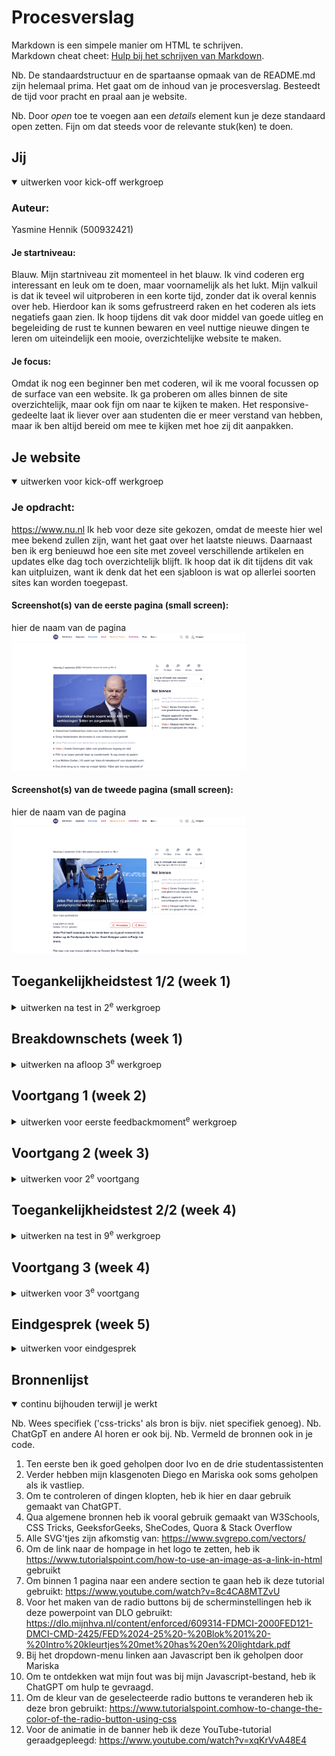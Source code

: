 # Procesverslag
Markdown is een simpele manier om HTML te schrijven.  
Markdown cheat cheet: [Hulp bij het schrijven van Markdown](https://github.com/adam-p/markdown-here/wiki/Markdown-Cheatsheet).

Nb. De standaardstructuur en de spartaanse opmaak van de README.md zijn helemaal prima. Het gaat om de inhoud van je procesverslag. Besteedt de tijd voor pracht en praal aan je website.

Nb. Door *open* toe te voegen aan een *details* element kun je deze standaard open zetten. Fijn om dat steeds voor de relevante stuk(ken) te doen.





## Jij

<details open>
  <summary>uitwerken voor kick-off werkgroep</summary>

  ### Auteur:
  Yasmine Hennik (500932421)

  #### Je startniveau:
  Blauw. Mijn startniveau zit momenteel in het blauw. Ik vind coderen erg interessant en leuk om te doen, maar voornamelijk als het lukt. Mijn valkuil is dat ik teveel wil uitproberen in een korte tijd, zonder dat ik overal kennis over heb. Hierdoor kan ik soms gefrustreerd raken en het coderen als iets negatiefs gaan zien. Ik hoop tijdens dit vak door middel van goede uitleg en begeleiding de rust te kunnen bewaren en veel nuttige nieuwe dingen te leren om uiteindelijk een mooie, overzichtelijke website te maken.

  #### Je focus:
  Omdat ik nog een beginner ben met coderen, wil ik me vooral focussen op de surface van een website. Ik ga proberen om alles binnen de site overzichtelijk, maar ook fijn om naar te kijken te maken. Het responsive-gedeelte laat ik liever over aan studenten die er meer verstand van hebben, maar ik ben altijd bereid om mee te kijken met hoe zij dit aanpakken.
 
</details>





## Je website

<details open>
  <summary>uitwerken voor kick-off werkgroep</summary>

  ### Je opdracht:
  https://www.nu.nl
  Ik heb voor deze site gekozen, omdat de meeste hier wel mee bekend zullen zijn, want het gaat over het laatste nieuws. Daarnaast ben ik erg benieuwd hoe een site met zoveel verschillende artikelen en updates elke dag toch overzichtelijk blijft. Ik hoop dat ik dit tijdens dit vak kan uitpluizen, want ik denk dat het een sjabloon is wat op allerlei soorten sites kan worden toegepast. 

  #### Screenshot(s) van de eerste pagina (small screen): 
  hier de naam van de pagina  
  <img src="/readme-images/scherm1.png" width="375px" alt="De homescreen van Nu.nl.">

  #### Screenshot(s) van de tweede pagina (small screen):
  hier de naam van de pagina  
  <img src="/readme-images/scherm2.png" width="375px" alt="Het format waarin bijna elk artikel op Nu.nl wordt vormgegeven.">
 
</details>



## Toegankelijkheidstest 1/2 (week 1)

<details>
  <summary>uitwerken na test in 2<sup>e</sup> werkgroep</summary>

  Tijdens de tweede werkgroep van Frontend Development zijn we ons gaan focussen op de toegankelijkheid van de door ons gekozen site en hoe we dit beter kunnen doen bij onze namaak-versie. Er kunnen namelijk speciale hulpmiddelen worden verwerkt in een site, bijvoorbeeld voor slechtziende mensen of gebruikers met een motorische beperking. In de les hebben we dit zelf kunnen ervaren. We konden eerst verschillende brillen met een beperkt zicht passen en daarmee vervolgens dingen uitvoeren op onze laptop. Verder konden we ervaren hoe het is om met minder vingers te typen en ten slotte konden we door middel van elektroden op onze armen spierspasmes simuleren. Dit was voor ons best grappig om even mee te maken, maar voor gebruikers met deze beperkingen is het belangrijk om hier rekening mee te houden.

  Een van de hulpmiddelen die we sowieso in onze site moeten verwerken is een screenreader. Dit is een programma dat alle knoppen, links en geschreven tekst voorleest. Deze had ik gelukkig al standaard op mijn laptop staan, waardoor ik snel kon beginnen aan de eerste test. Tijdens deze test moesten we onze gekozen site laten voorlezen door de screenreader en om vervolgens te controleren of dit overal wel goed ging. In het begin was de screenreader best overweldigend voor mij en wist ik niet precies hoe je een specifiek stuk tekst moest laten voorlezen. Maar daar kwam ik later achter: je kunt gewoon een stuk van de pagina selecteren met je cursor en dat wordt dan als enige voorgelezen. Als je niets selecteerd, werd Nu.nl bij mijvan boven naar beneden helemaal voorgelezen. Ik kan me voorstellen dat er gebruikers zijn die dit niet prettig vinden. Verder viel het me op dat er maar weinig alt-tags ware, zowel bij foto's als afbeeldingen van icoontjes. Als een blinde of slechtziende gebruiker zou je dus nooit kunnen weten wat er op de foto's te zien is of waar de icoontjes voor staan. Dit vond ik best schokkend, aangezien wij al vanaf les 1 bij internetstandaarden hebben geleerd dat dit belangrijk is. Uiteindelijk werkt de screenreader bij Nu.nl grotendeels goed, alleen moet je wel precies weten wat je doet. En daarnaast zijn de twee gebreken die ik net heb genoemd zo groot dat ik de site persoonlijk niet toegankelijk genoeg vind. Ik hoop dit dus uiteindelijk te kunnen verbeteren met mijn namaak-versie.

  ### Bevindingen

  De officiele checklist van The A11Y Project toegepast op NU.nl:

  - Use plain language and avoid figures of speech, idioms, and complicated metaphors: Ja

  - Make sure that button, a, and label element content is unique and descriptive: Nee
   
  - Use left-aligned text for left-to-right (LTR) languages, and right-aligned text for right-to-left (RTL) languages: Ja
 
  - Validate your HTML: Ja

  - Use a lang attribute on the html element: Ja 

  - Provide a unique title for each page or view Nee

  - Ensure that viewport zoom is not disabled: Nee

  - Use landmark elements to indicate important content regions: Ja

  - Ensure a linear content flow: Ja

  - Avoid using the autofocus attribute: Ja

  - Allow extending session timeouts: Nee

  - Remove title attribute tooltips: Nee

  - Make sure there is a visible focus style for interactive elements that are navigated to via keyboard input: Ja

  - Check to see that keyboard focus order matches the visual layout: Ja

  - Remove invisible focusable elements: Nee

  - Make sure that all img elements have an alt attribute: Nee

  - Make sure that decorative images use null alt (empty) attribute values: Nee

  - Provide a text alternative for complex images such as charts, graphs, and maps: Nee

  - For images containing text, make sure the alt description includes the image's text: Nee

  - Use heading elements to introduce content: Ja

  - Use only one h1 element per page or view: Ja

  - Heading elements should be written in a logical sequence: Ja

  - Don't skip heading levels: Ja

  - Use list elements (ol, ul, and dl elements) for list content: Nee

  - Use the a element for links: Ja

  - Ensure that links are recognizable as links: Nee

  - Ensure that controls have :focus states: Ja

  - Use the button element for buttons: Nee

  - Provide a skip link and make sure that it is visible when focused: Ja

  - Identify links that open in a new tab or window: Nee

  - Use the table element to describe tabular data: Nee

  - Use the th element for table headers (with appropriate scope attributes): Nee

  - Use the caption element to provide a title for the table: Nee

  - All inputs in a form are associated with a corresponding label element: Ja

  - Use fieldset and legend elements where appropriate: Nee

  - Inputs use autocomplete where appropriate: Nee

  - Make sure that form input errors are displayed in list above the form after submission: Nee

  - Associate input error messaging with the input it corresponds to: Ja

  - Make sure that error, warning, and success states are not visually communicated by just color: Nee

  - Make sure that media does not autoplay: Nee

  - Ensure that media controls use appropriate markup: Ja

  - Check to see that all media can be paused: Ja

  - Confirm the presence of captions: Nee

  - Remove seizure triggers: Nee

  - Confirm that transcripts are available: Nee

  - Check your content in specialized browsing modes: Nee

  - Increase text size to 200%: Nee

  - Double-check that good proximity between content is maintained: Nee

  - Make sure color isn't the only way information is conveyed: Ja

  - Make sure instructions are not visual or audio-only: Nee

  - Use a simple, straightforward, and consistent layout: Ja

  - Ensure animations are subtle and do not flash too much: Nee

  - Provide a mechanism to pause background video: Nee

  - Make sure all animation obeys the prefers-reduced-motion media query: Nee

  - Check the contrast for all normal-sized text: Ja

  - Check the contrast for all large-sized text: Ja

  - Check the contrast for all icons: Nee

  - Check the contrast of borders for input elements (text input, radio buttons, checkboxes, etc.): Nee

  - Check text that overlaps images or video: Ja

  - Check custom ::selection colors: Ja

  - Check that the site can be rotated to any orientation: Nee

  - Remove horizontal scrolling: Nee

  - Ensure that button and link icons can be activated with ease: Ja

  - Ensure sufficient space between interactive items in order to provide a scroll area: Ja

  Lijst met je bevindingen die in de test naar voren kwamen:
  
  - Nu.nl kent ondanks zijn professionaliteit toch wel wat fouten in de code. Bij het inspecteren kwamen er 5 errors, 19 issues en 13 infos naar voren.
  - De verschillende categorieen binnen de navigatiebar hebben allemaal een kleur om ze op te laten vallen. Tussen deze kleuren zit veel contrast, om goed het verschil aan te geven.
  - Verder bevat de site weinig kleur, aangezien van de foto's alleen zwart en wit.
  - Veel elementen binnen de code staan op hidden, zodat de site niet meteen te overweldigend wordt.
  - Voor linkjes wordt het a-element bijna niet gebruikt.

</details>



## Breakdownschets (week 1)

<details>
  <summary>uitwerken na afloop 3<sup>e</sup> werkgroep</summary>

  ### de hele pagina: 
  <img src="readme-images/Screenshot-homepage.pdf" width="375px" alt="breakdown van de hele pagina">
    <img src="readme-images/Screenshot-shop_pagina.pdf" width="375px" alt="breakdown van de hele pagina">

  ### dynamisch deel (bijv menu): 
  <img src="readme-images/homepage_annotaties.jpg" width="375px" alt="breakdown van een dynamisch deel">

  ### wellicht nog een dynamisch deel (bijv filter): 
  <img src="readme-images/shop-page_annotaties.jpg" width="375px" alt="breakdown van nog een dynamisch deel">

</details>





## Voortgang 1 (week 2)

<details>
  <summary>uitwerken voor eerste feedbackmoment<sup>e</sup> werkgroep</summary>
  
  Tijdens de eerste week van Frontend Development hebben we vooral veel theorie gekregen en zijn we nog maar weinig bezig geweest met de eindopdracht. We hebben vooral veel herhalingen gekregen van vorig jaar, maar dat vond ik juist wel prettig. Het was fijn om de theorie van internetstandaarden en inleiding programmeren opnieuw en van een andere docent te horen. Na de theorie gingen we vaak aan de slag met opdrachten via Codepen. Deze waren best nuttig en een goede manier om alle tot nu toe geleerde onderdelen in de praktijk te oefenen, alleen vond ik de site zelf niet zo prettig om mee te werken. Het was hier en daar lastig om bepaalde code te vinden en ik moest de hele tijd overschakelen van Codepen naar de powerpoint waarin de voorbeelden stonden en weer terug.
  
  Naast de herhaling van de theorie hebben we wat meer geleerd over de problemen die mensen met een beperking kunnen ervaren binnen een website en dat wij dit kunnen oplossen door middel van onze eigen site. Dit was erg leerzaam en interessant, alleen weet ik nog niet hoe we dit in de praktijk moeten doen.


  ### Stand van zaken
  hier dit ging goed & dit was lastig (neem ook screenshots op van delen van je website en code)

  Op het moment voor de eerste feedbacksessie heb ik de header, footer en een groot deel van de main van mijn twee pagina's uitgewerkt in html. De header en footer zijn ook al vormgegeven met css en kloppen bijna helemaal. Ik heb alleen een grote fout gemaakt en ben het gaan ontwerpen op desktop-formaat, terwijl dit op mobiel formaat had gemoeten. De site is dus nu nog helemaal niet responsive, en dit is wel heel belangrijk bij deze opdracht. Ik weet nu ook niet hoe ik dit verder moet oplossen, dus daar zou ik graag advies over willen krijgen bij het feedbackmoment. Ik ben namelijk bang dat ik al mijn opgebouwde css weer moet aanpassen om de site responsive te krijgen.

  Wat wil ik bespreken tijdens de meeting: 
  - Algemene feedback op mijn html & css
  - Is mijn code semantisch en kloppend? Kan het hier en daar korter?
  - Hoe krijg ik de site op dit moment (nog) responsive?

  <img src="readme-images/screenshot-week2_1.png" alt="Screenshot van mijn nagemaakte hoofdpagina van NU.nl">

  <img src="readme-images/screenshot-week2_2.png" alt="Screenshot van mijn nagemaakte hoofdpagina met footer">

  <img src="readme-images/screenshot-week2_3.png" alt="Screenshot van mijn site in de inspect-modus, waarin te zien is dat de responsiveness nog niet klopt">

  ### Agenda voor meeting
  samen met je groepje opstellen

  | student 1      | student 2          | student 3    | student 4        |
  | ---            | ---                | ---          | ---              |
  | dit bespreken  | en dit             | en ik dit    | en dan ik dat    |
  | en dat ook nog | dit als er tijd is | nog een punt | dit wil ik zeker |
  | ...            | ...                | ...          | ...              |


  ### Verslag van meeting
  hier na afloop snel de uitkomsten van de meeting vastleggen

  - opdracht met container queries maken & toepassen op eigen site
  - alt-tags iets algemener maken
  - nadenken over toevoegingen voor de site
  - asides toevoegen
  - site nog meer responsive maken dmv media queries

</details>


## Voortgang 2 (week 3)

<details>
  <summary>uitwerken voor 2<sup>e</sup> voortgang</summary>

  Na de eerste feedbacksessie ben ik verder gegaan met het schrijven van content voor mijn site. Zo heb ik per section op de pagina ook een aside toegevoegd met extra nieuwtjes. Ook heb ik nu wat Javascript verwerkt in de website door middel van een dropdown-menu.Daarnaast heb ik naar aanleiding van de theorie uit de lessen een light&dark-mode toegevoegd. 
  Verder ben ik na gaan denken over de extra opties die ik bij deze opdracht aan de site moet toevoegen. Ik wil sowieso meer hover-effects toevoegen, zowel bij linkjes als bij icoontjes, zodat de site toegankelijker wordt met slechtziende mensen en/of mensen met een screenreader. Ik vind het ook leuk als de site wat vloeiender loopt, ik wil bijvoorbeeld sections in laten faden als de gebruiker daarnaartoe scrollt.

  ### Stand van zaken
  Inmiddels staat alle content die ik nodig heb op beide pagina's, waarvan het grootste gedeelte ook goed is gestyled en lijkt op de officiele site. De asides en tweede pagina moeten nog wel aangepakt worden, dus dat ga ik volgende week doen. Wat erg gelukkig erg meeviel, was het maken van het dropdown-menu. Met wat hulp van mijn klasgenoot Mariska staat die nu keurig netjes in de header verstopt, inclusief kloppende Javascript-code. Het enige wat nog ontbreekt, is een animatie-effect om het allemaal wat soepeler te laten verlopen.
  Hetgene waar ik nog steeds de meeste moeite mee heb, is het responsive-gedeelte van de site. Het is nu wel iets beter dan vorige week, maar nog steeds niet goed genoeg. Maar omdat ik heb gekozen voor het surface-aspect van de opdracht, weet ik ook niet hoe het belangrijk het is om hier nu nog heel veel tijd aan te besteden, in plaats van extra dingen aan de site toevoegen. 

  Wat wil ik bespreken tijdens de meeting: 
  - Algemene feedback op mijn html, css & javascript
  - Advies over het responsive maken van de site en de relevantie daarvan
  - Hoe zorg ik ervoor dat de gebruikers door middel van de tab-knop de site kunnen doorlopen?
  - Welke extra opties kan ik aan de surface toevoegen?

  <img src="readme-images/screenshot-week3_1.png" alt="Screenshot van mijn nagemaakte hoofdpagina in lightmode">

  <img src="readme-images/screenshot-week3_2.png" alt="Screenshot van mijn nagemaakte hoofdpagina in darkmode">

  <img src="readme-images/screenshot-week3_3.png" alt="Screenshot van mijn header met ingeklapt dropdown-menu">

  <img src="readme-images/screenshot-week3_4.png" alt="Screenshot van mijn header met uitgeklapt dropdown-menu">

  ### Agenda voor meeting
  samen met je groepje opstellen

  | student 1      | student 2          | student 3    | student 4        |
  | ---            | ---                | ---          | ---              |
  | dit bespreken  | en dit             | en ik dit    | en dan ik dat    |
  | en dat ook nog | dit als er tijd is | nog een punt | dit wil ik zeker |
  | ...            | ...                | ...          | ...              |


  ### Verslag van meeting
  hier na afloop snel de uitkomsten van de meeting vastleggen

  - asides iets nauwkeuriger stylen
  - linkjes in de header toevoegen naar de sections, dit kan bediend worden met tab
  - experimenteren met media queries bij de header
  - een eventuele extra: gebruikers kunnen niet alleen de light/dark-mode van de site bepalen, maar ook de lettergrootte

</details>


## Toegankelijkheidstest 2/2 (week 4)

<details>
  <summary>uitwerken na test in 9<sup>e</sup> werkgroep</summary>

  ### Bevindingen

De officiele checklist van The A11Y Project toegepast op mijn nagemaakte versie van NU.nl:

  - Use plain language and avoid figures of speech, idioms, and complicated metaphors: Ja

  - Make sure that button, a, and label element content is unique and descriptive: Ja
   
  - Use left-aligned text for left-to-right (LTR) languages, and right-aligned text for right-to-left (RTL) languages: Ja
 
  - Validate your HTML: Ja

  - Use a lang attribute on the html element: Ja 

  - Provide a unique title for each page or view. Ja

  - Ensure that viewport zoom is not disabled: Ja

  - Use landmark elements to indicate important content regions: Ja

  - Ensure a linear content flow: Ja

  - Avoid using the autofocus attribute: Ja

  - Allow extending session timeouts: Nee

  - Remove title attribute tooltips: Nee

  - Make sure there is a visible focus style for interactive elements that are navigated to via keyboard input: Ja

  - Check to see that keyboard focus order matches the visual layout: Ja

  - Remove invisible focusable elements: Nee

  - Make sure that all img elements have an alt attribute: Ja

  - Make sure that decorative images use null alt (empty) attribute values: Nee

  - Provide a text alternative for complex images such as charts, graphs, and maps: Nee

  - For images containing text, make sure the alt description includes the image's text: Ja

  - Use heading elements to introduce content: Ja

  - Use only one h1 element per page or view: Ja

  - Heading elements should be written in a logical sequence: Ja

  - Don't skip heading levels: Ja

  - Use list elements (ol, ul, and dl elements) for list content: Ja

  - Use the a element for links: Ja

  - Ensure that links are recognizable as links: Ja

  - Ensure that controls have :focus states: Ja

  - Use the button element for buttons: Nee

  - Provide a skip link and make sure that it is visible when focused: Ja

  - Identify links that open in a new tab or window: Nee

  - Use the table element to describe tabular data: Nee

  - Use the th element for table headers (with appropriate scope attributes): Nee

  - Use the caption element to provide a title for the table: Nee

  - All inputs in a form are associated with a corresponding label element: Ja

  - Use fieldset and legend elements where appropriate: Nee

  - Inputs use autocomplete where appropriate: Nee

  - Make sure that form input errors are displayed in list above the form after submission: Nee

  - Associate input error messaging with the input it corresponds to: Ja

  - Make sure that error, warning, and success states are not visually communicated by just color: Nee

  - Make sure that media does not autoplay: Nee

  - Ensure that media controls use appropriate markup: Ja

  - Check to see that all media can be paused: Ja

  - Confirm the presence of captions: Nee

  - Remove seizure triggers: Ja

  - Confirm that transcripts are available: Nee

  - Check your content in specialized browsing modes: Ja

  - Increase text size to 200%: Ja

  - Double-check that good proximity between content is maintained: Ja

  - Make sure color isn't the only way information is conveyed: Ja

  - Make sure instructions are not visual or audio-only: Nee

  - Use a simple, straightforward, and consistent layout: Ja

  - Ensure animations are subtle and do not flash too much: Ja

  - Provide a mechanism to pause background video: Nee

  - Make sure all animation obeys the prefers-reduced-motion media query: Nee

  - Check the contrast for all normal-sized text: Ja

  - Check the contrast for all large-sized text: Ja

  - Check the contrast for all icons: Ja

  - Check the contrast of borders for input elements (text input, radio buttons, checkboxes, etc.): Ja

  - Check text that overlaps images or video: Ja

  - Check custom ::selection colors: Ja

  - Check that the site can be rotated to any orientation: Nee

  - Remove horizontal scrolling: Ja

  - Ensure that button and link icons can be activated with ease: Ja

  - Ensure sufficient space between interactive items in order to provide a scroll area: Ja

  Lijst met je bevindingen die in de test naar voren kwamen (geef ook aan wat er verbeterd is):

  - 

</details>

## Voortgang 3 (week 4)

<details>
  <summary>uitwerken voor 3<sup>e</sup> voortgang</summary>

  De laatste week om aan deze opdracht te werken begon met goede moed. Ik heb de asides aangepast om zoveel mogelijk op die van NU.nl zelf te laten lijken. Verder heb ik mijn tweede pagina met uitgelichte video's gestyled. Ik heb daarnaast wat extra opties toegevoegd, zoals een kleine animatie bij het hoveren over icoontjes. Hierbij heb ik ook voor een aparte kleur met veel contrast gekozen die bij alle hover-effecten te zijn zal zijn. Ook heb ik alle sections een eigen achtergrondkleur gegeven, zodat het nu makkelijk te zien is welke onderwerpen en asides er bij elkaar horen. Dit is iets waar ik me bij NU.nl zelf wel eens aan erger. Ook heb ik mijn light&dark-modus wat verbeterd, waardoor deze nu optimaal werkt. Daarbij heb ik ook de optie toegevoegd om de lettergrootte aan te passen, naar aanleiding van het advies van Kim. Ten slotte staan er nu ook daadwerkelijke linkjes in de header, zodat de site nog ook met de tab-toets bestuurd kan worden. 
  Ondanks al deze aanpassingen en verbeteringen heb ik nu wel 1 groot probleem: de sections & asides op de site staan helemaal niet gecentreerd, terwijl ik alles heb geprobeerd. Hierdoor is het kleine beetje responsiveness dat de site had ook helemaal verdwenen.

  ### Stand van zaken
  hier dit ging goed & dit was lastig (neem ook screenshots op van delen van je website en code)

  Ik ben nu erg tevreden met alle ontwikkelingen die ik deze week heb verwerkt in de site. Alleen ben ik op dit moment, vlak voor de laatste feedbacksessie best onzeker over mijn site. Ik twijfel namelijk of dit wel genoeg is om een voldoende of uberhaupt het vak te halen. De site heeft (bijna) alle content en styling van de oorspronkelijke site, maar is niet responsive en heeft geen mooie gecentreerde tekst. Ik heb heel veel verschillende dingen geprobeerd om dit op te lossen, zoals media & container queries, display flex & grid, justify content, justify-items & justify-self, maar niks heeft gewerkt. Ik heb mijn klasgenoot Diego er nog naar laten kijken, maar ook hij weet niet hoe dit kan. Daarnaast vind ik de opties die ik heb toegevoegd wel leuk, maar ook niet heel bijzonder. Ik ben dus van plan om wel mijn zorgen te uiten tijdens het feedbackmoment en te vragen hoe ik dit vak nog netjes kan afronden.

  Wat wil ik bespreken tijdens de meeting: 
  - Algemene feedback op mijn html, css & javascript
  - Vragen naar een oplossing voor het responsiveness-probleem
  - Vragen naar een oplossing voor het centratie-probleem
  - Advies voor nog meer extra opties om te conpenseren
  - Is dit wel genoeg om het vak te halen?

  <img src="readme-images/screenshot-week4_1.png" alt="Screenshot van mijn nagemaakte hoofdpagina met lettergrootte large">

  <img src="readme-images/screenshot-week4_2.png" alt="Screenshot van de verbeterde sections op de site">

  <img src="readme-images/screenshot-week4_3.png" alt="Screenshot van de manier waarop de site nu gecentreerd is">

  <img src="readme-images/screenshot-week4_4.png" alt="Screenshot van de manier waarop de site gecentreerd hoort te zijn">


  ### Agenda voor meeting
  samen met je groepje opstellen

  | student 1      | student 2          | student 3    | student 4        |
  | ---            | ---                | ---          | ---              |
  | dit bespreken  | en dit             | en ik dit    | en dan ik dat    |
  | en dat ook nog | dit als er tijd is | nog een punt | dit wil ik zeker |
  | ...            | ...                | ...          | ...              |


  ### Verslag van meeting
  hier na afloop snel de uitkomsten van de meeting vastleggen

  - Website veranderen naar mobiel scherm in plaats van desktop scherm
  - Afbeeldingen een vaste grootte geven
  - Light/darkmode & lettergrootte los van elkaar zetten

</details>





## Eindgesprek (week 5)

<details>
  <summary>uitwerken voor eindgesprek</summary>

  Tijdens het laatste feedbackgesprek en het eindgesprek heb ik de code van mijn site helemaal overhoop gehaald en veranderd. Ik ben er bij het feedbackmoment achter gekomen dat de site op dat moment niet goed genoeg was en dat ik niet zo door kon gaan. Ik heb vervolgens de hele indeling veranderd, zodat de site op een mobiel scherm past, in plaats van op een desktop. Hierdoor was het ook makkelijker om de site responsive te maken, en uiteindelijk schaalt nu alles - zolang het maar binnen een mobiel scherm is - mooi mee. Verder heb ik wat onderdelen weggelaten, omdat mijn vorige ontwerp veel te lang was en daardoor de code onoverzichtelijk. De site bestaat nu alleen uit het laatste nieuws met daaronder de asides. Deze staan nu allemaal netjes onder elkaar met genoeg ruimte ertussen.
  Qua toevoegingen aan de surface is het grotendeels hetzelfde gebleven. Gebruikers kunnen nog steeds via de links naar andere sections op de pagina springen, er is een dropdown-menu en een unieke hover-kleur om aan te geven wat een link is en wat niet. De icoontjes en knoppen hebben nu wel een achtergrondkleur gekregen om ze meer op knoppen te laten lijken, maar ook omdat ze niet goed zichtbaar waren in de darkmode. De radiobuttons voor de scherminstellingen staan nu netjes in het midden en hebben dezelfde kleur als de hover, en bij het veranderen van de tekstgrootte staan deze ook mooier gepositioneerd. Ten slotte heb ik nog een banner toegevoegd met een h1-tag, omdat deze bij NU.nl zelf ontbreekt, en nog een unieke animatie.

  ### Je uitkomst - karakteristiek screenshots:
  <img src="/readme-images/FED-pagina1.pdf">
  <img src="/readme-images/FED-pagina2.pdf">
  <img src="/readme-images/NU-inspect.png">

  ### Dit ging goed/Heb ik geleerd: 
  Hoewel ik in eerste instantie best gestresst raakte van het feit dat ik de site drastisch moest aanpassen, ben ik toch blij dat ik deze keuze heb gemaakt. De site is nu veel prettiger om naar te kijken, maar ook gebruiksvriendelijk vanwege de responsiveness, het optie om de tekstgrootte te veranderen en de nieuwe knoppen. Verder ben ik ook erg te spreken over de animaties, en de manier waarop het dropdown-menu en de footer ingedeeld zijn. Maar het belangrijkste van deze ervaring vind ik, dat ik nu meer vertrouwen heb in mijn codeervaardigheden en ik binnen een korte termijn toch een bijna geheel nieuwe site uit de grond kan werken.

  <img src="/readme-images/NU-darkmode.png">
  <img src="/readme-images/NU-dropdown.png">
  <img src="/readme-images/NU-footer.png">


  ### Dit was lastig/Is niet gelukt:
  Tijdens het coderen heb ik nog het meeste moeite gehad met het centreren van content, op sommige plekken was dit gewoon niet mogelijk. Daarnaast duurde het ook een tijd voordat mijn dropdown-menu werkend was. Pas na het raadplegen van ChatGPT zag ik waar de fout zat, de link naar het Javascript-bestand stond niet op de goede plek. Tot slot zijn er natuurlijk nog dingen die ik extra had willen doen, maar er de tijd niet voor had, zoals meer animaties, het leren gebruiken van media queries en de html:has-functie in meer detail toepassen.
  Dit is iets wat ik graag anders had willen doen en zeker nog in de toekomst wil leren. 

  <img src="readme-images/dummy-plaatje.jpg" width="375px" alt="bummer">
</details>

## Bronnenlijst

<details open>
  <summary>continu bijhouden terwijl je werkt</summary>

  Nb. Wees specifiek ('css-tricks' als bron is bijv. niet specifiek genoeg). 
  Nb. ChatGpT en andere AI horen er ook bij.
  Nb. Vermeld de bronnen ook in je code.

  1. Ten eerste ben ik goed geholpen door Ivo en de drie studentassistenten
  2. Verder hebben mijn klasgenoten Diego en Mariska ook soms geholpen als ik vastliep.
  3. Om te controleren of dingen klopten, heb ik hier en daar gebruik gemaakt van ChatGPT.
  4. Qua algemene bronnen heb ik vooral gebruik gemaakt van W3Schools, CSS Tricks, GeeksforGeeks, SheCodes, Quora & Stack Overflow
  5. Alle SVG'tjes zijn afkomstig van: https://www.svgrepo.com/vectors/
  6. Om de link naar de hompage in het logo te zetten, heb ik https://www.tutorialspoint.com/how-to-use-an-image-as-a-link-in-html gebruikt
  7. Om binnen 1 pagina naar een andere section te gaan heb ik deze tutorial gebruikt: https://www.youtube.com/watch?v=8c4CA8MTZvU
  8. Voor het maken van de radio buttons bij de scherminstellingen heb ik deze powerpoint van DLO gebruikt: https://dlo.mijnhva.nl/content/enforced/609314-FDMCI-2000FED121-DMCI-CMD-2425/FED%2024-25%20-%20Blok%201%20-%20Intro%20kleurtjes%20met%20has%20en%20lightdark.pdf
  9. Bij het dropdown-menu linken aan Javascript ben ik geholpen door Mariska
  10. Om te ontdekken wat mijn fout was bij mijn Javascript-bestand, heb ik ChatGPT om hulp te gevraagd.
  11. Om de kleur van de geselecteerde radio buttons te veranderen heb ik deze bron gebruikt: https://www.tutorialspoint.comhow-to-change-the-color-of-the-radio-button-using-css
  12. Voor de animatie in de banner heb ik deze YouTube-tutorial geraadgepleegd: https://www.youtube.com/watch?v=xqKrVvA48E4

</details>
